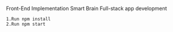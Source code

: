 Front-End Implementation
Smart Brain Full-stack app development


    1.Run npm install
    2.Run npm start
